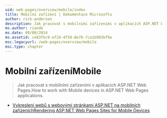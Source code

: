 ```yaml
---
uid: web-pages/overview/mobile/index
title: Mobilní zařízení | Dokumentace Microsoftu
author: rick-anderson
description: Jak pracovat s mobilními zařízeními v aplikacích ASP.NET Web Pages.
ms.author: riande
ms.date: 09/08/2014
ms.assetid: ce83fbc9-ef24-4f59-8e76-7ca1b983bf9a
msc.legacyurl: /web-pages/overview/mobile
msc.type: chapter
---
```

<a name="mobile"></a><span data-ttu-id="27798-103">Mobilní zařízení</span><span class="sxs-lookup"><span data-stu-id="27798-103">Mobile</span></span>
====================
> <span data-ttu-id="27798-104">Jak pracovat s mobilními zařízeními v aplikacích ASP.NET Web Pages.</span><span class="sxs-lookup"><span data-stu-id="27798-104">How to work with Mobile devices in ASP.NET Web Pages applications.</span></span>


- [<span data-ttu-id="27798-105">Vykreslení webů s webovými stránkami ASP.NET na mobilních zařízeních</span><span class="sxs-lookup"><span data-stu-id="27798-105">Rendering ASP.NET Web Pages Sites for Mobile Devices</span></span>](rendering-aspnet-web-pages-sites-for-mobile-devices.md)
